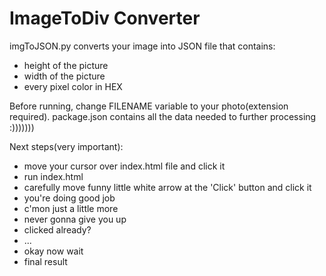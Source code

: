 # ImageToDiv Converter

imgToJSON.py converts your image into JSON file that contains:
- height of the picture
- width of the picture
- every pixel color in HEX

Before running, change FILENAME variable to your photo(extension required).
package.json contains all the data needed to further processing :)))))))

Next steps(very important):
- move your cursor over index.html file and click it
- run index.html
- carefully move funny little white arrow at the 'Click' button and click it
- you're doing good job
- c'mon just a little more
- never gonna give you up
- clicked already?
- ...
- okay now wait
- final result


